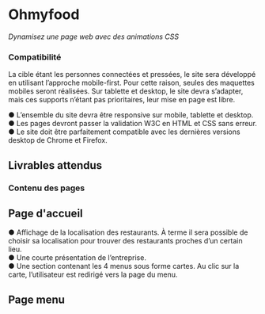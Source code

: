 # Ohmyfood

_Dynamisez une page web avec des animations CSS_

### Compatibilité

La cible étant les personnes connectées et pressées, le site sera développé en utilisant l’approche mobile-first.
Pour cette raison, seules des maquettes mobiles seront réalisées.
Sur tablette et desktop, le site devra s’adapter, mais ces supports n’étant pas prioritaires, leur mise en page est libre.

● L’ensemble du site devra être responsive sur mobile, tablette et desktop.  
● Les pages devront passer la validation W3C en HTML et CSS sans erreur.  
● Le site doit être parfaitement compatible avec les dernières versions desktop de Chrome et Firefox.

## Livrables attendus

### Contenu des pages

## Page d'accueil

● Affichage de la localisation des restaurants. À terme il sera possible de choisir sa localisation pour trouver des restaurants proches d’un certain lieu.  
● Une courte présentation de l’entreprise.  
● Une section contenant les 4 menus sous forme cartes. Au clic sur la carte, l’utilisateur est redirigé vers la page du menu.

## Page menu

<!-- A finir -->
